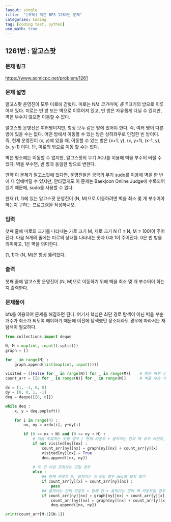 ```yaml
---
layout: single
title:  "[코테] 백준 BFS 1261번 문제"
categories: Coding
tag: [coding test, python]
use_math: true
---
```


## 1261번 : 알고스팟
### 문제 링크
<https://www.acmicpc.net/problem/1261>

### 문제 설명
알고스팟 운영진이 모두 미로에 갇혔다. 미로는 N*M 크기이며, 총 1*1크기의 방으로 이루어져 있다. 미로는 빈 방 또는 벽으로 이루어져 있고, 빈 방은 자유롭게 다닐 수 있지만, 벽은 부수지 않으면 이동할 수 없다.

알고스팟 운영진은 여러명이지만, 항상 모두 같은 방에 있어야 한다. 즉, 여러 명이 다른 방에 있을 수는 없다. 어떤 방에서 이동할 수 있는 방은 상하좌우로 인접한 빈 방이다. 즉, 현재 운영진이 (x, y)에 있을 때, 이동할 수 있는 방은 (x+1, y), (x, y+1), (x-1, y), (x, y-1) 이다. 단, 미로의 밖으로 이동 할 수는 없다.

벽은 평소에는 이동할 수 없지만, 알고스팟의 무기 AOJ를 이용해 벽을 부수어 버릴 수 있다. 벽을 부수면, 빈 방과 동일한 방으로 변한다.

만약 이 문제가 알고스팟에 있다면, 운영진들은 궁극의 무기 sudo를 이용해 벽을 한 번에 다 없애버릴 수 있지만, 안타깝게도 이 문제는 Baekjoon Online Judge에 수록되어 있기 때문에, sudo를 사용할 수 없다.

현재 (1, 1)에 있는 알고스팟 운영진이 (N, M)으로 이동하려면 벽을 최소 몇 개 부수어야 하는지 구하는 프로그램을 작성하시오.

### 입력
첫째 줄에 미로의 크기를 나타내는 가로 크기 M, 세로 크기 N (1 ≤ N, M ≤ 100)이 주어진다. 다음 N개의 줄에는 미로의 상태를 나타내는 숫자 0과 1이 주어진다. 0은 빈 방을 의미하고, 1은 벽을 의미한다.

(1, 1)과 (N, M)은 항상 뚫려있다.

### 출력
첫째 줄에 알고스팟 운영진이 (N, M)으로 이동하기 위해 벽을 최소 몇 개 부수어야 하는지 출력한다.

### 문제풀이
bfs를 이용하여 문제를 해결하면 된다. 여기서 핵심은 최단 경로 탐색이 아닌 벽을 부순 개수가 최소가 되도록 해야하기 때문에 이전에 탐색했던 장소더라도 경우에 따라서는 재탐색이 필요하다.


```python
from collections import deque

N, M = map(int, input().split())
graph = []

for _ in range(M) :
    graph.append(list(map(int, input())))

visited = [[False for _ in range(N)] for _ in range(M)]    # 방문 여부 검사 배열
count_arr = [[0 for _ in range(N)] for _ in range(M)]      # 벽을 부순 개수 저장하는 배열

dx = [1, -1, 0, 0]
dy = [0, 0, 1, -1]
deq = deque([[0, 0]])

while deq : 
    x, y = deq.popleft()

    for i in range(4) : 
        nx, ny = x+dx[i], y+dy[i]

        if (0 <= nx < N) and (0 <= ny < M) :
            # 처음 조회하는 곳일 경우 / 현재 카운트 + 움직이는 칸의 벽 유무 카운트, visited 갱신, deq에 넣기
            if not visited[ny][nx] :
                count_arr[ny][nx] = graph[ny][nx] + count_arr[y][x]
                visited[ny][nx] = True
                deq.append([nx, ny])
                
            # 두 번 이상 조회하는 곳일 경우
            else : 
                ## 현재 카운트 0, 움직이는 칸 0일 경우 deq에 넣지 않기
                if count_arr[y][x] + count_arr[ny][nx] : 
                    pass       
                ## 움직이는 칸의 카운트 > 현재 칸 + 움직이는 칸의 벽 카운트일 경우 갱신, deq에 넣기
                if count_arr[ny][nx] > graph[ny][nx] + count_arr[y][x] :
                    count_arr[ny][nx] = graph[ny][nx] + count_arr[y][x]
                    deq.append([nx, ny])

print(count_arr[M-1][N-1])
```
